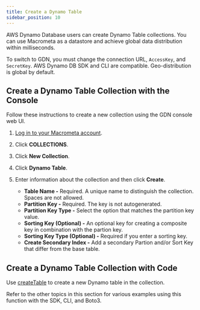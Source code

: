 ```yaml
---
title: Create a Dynamo Table
sidebar_position: 10
---
```


AWS Dynamo Database users can create Dynamo Table collections. You can use Macrometa as a datastore and achieve global data distribution within milliseconds. 

To switch to GDN, you must change the connection URL, `AccessKey`, and `SecretKey`. AWS Dynamo DB SDK and CLI are compatible. Geo-distribution is global by default.

## Create a Dynamo Table Collection with the Console

Follow these instructions to create a new collection using the GDN console web UI.

1. [Log in to your Macrometa account](https://auth.paas.macrometa.io/).
1. Click **COLLECTIONS**.
1. Click **New Collection**.
1. Click **Dynamo Table**.
1. Enter information about the collection and then click **Create**.

   - **Table Name -** Required. A unique name to distinguish the collection. Spaces are not allowed.
   - **Partition Key -** Required. The key is not autogenerated.
   - **Partition Key Type -** Select the option that matches the partition key value.
   - **Sorting Key (Optional) -** An optional key for creating a composite key in combination with the partion key.
   - **Sorting Key Type (Optional) -** Required if you enter a sorting key.
   - **Create Secondary Index -** Add a secondary Partion and/or Sort Key that differ from the base table.

## Create a Dynamo Table Collection with Code

Use [createTable](reference/createTable.md) to create a new Dynamo table in the collection.

Refer to the other topics in this section for various examples using this function with the SDK, CLI, and Boto3.